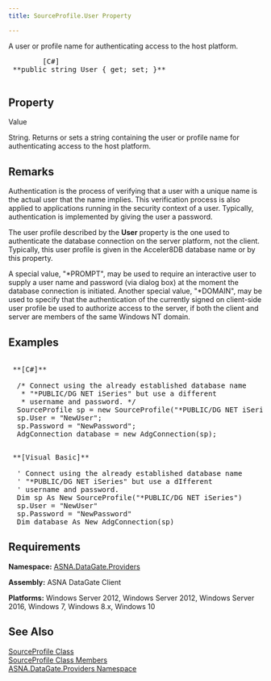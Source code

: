 ```yaml
---
title: SourceProfile.User Property

---
```


A user or profile name for authenticating access to the host platform.
<pre class="prettyprint">
        <span class="lang">[C#]</span>
 **public string User { get; set; }** 
      </pre>


## Property
 Value

String. Returns or sets a string containing the user or profile name for authenticating access to the host platform.
## Remarks

Authentication is the process of verifying that a user with a unique name is the actual user that the name implies. This verification process is also applied to applications running in the security context of a user. Typically, authentication is implemented by giving the user a password.

The user profile described by the **User** property is the one used to authenticate the database connection on the server platform, not the client. Typically, this user profile is given in the Acceler8DB database name or by this property.

A special value, "*PROMPT", may be used to require an interactive user to supply a user name and password (via dialog box) at the moment the database connection is initiated. Another special value, "*DOMAIN", may be used to specify that the authentication of the currently signed on client-side user profile be used to authorize access to the server, if both the client and server are members of the same Windows NT domain. 
## Examples

<pre class="prettyprint">
        <span class="lang">
 **[C#]** 
        </span>
  /* Connect using the already established database name 
   * "*PUBLIC/DG NET iSeries" but use a different
   * username and password. */
  SourceProfile sp = new SourceProfile("*PUBLIC/DG NET iSeries");
  sp.User = "NewUser";
  sp.Password = "NewPassword";
  AdgConnection database = new AdgConnection(sp);
</pre>
<pre class="prettyprint">
        <span class="lang">
 **[Visual Basic]** 
        </span>
  ' Connect using the already established database name 
  ' "*PUBLIC/DG NET iSeries" but use a dIfferent
  ' username and password. 
  Dim sp As New SourceProfile("*PUBLIC/DG NET iSeries")
  sp.User = "NewUser"
  sp.Password = "NewPassword"
  Dim database As New AdgConnection(sp)
</pre>

## Requirements

**Namespace:** [ASNA.DataGate.Providers](datagate-providers-namespace.html)

<span> **Assembly:** ASNA DataGate Client</span> 

<span> **Platforms:** Windows Server 2012, Windows Server 2012, Windows Server 2016, Windows 7, Windows 8.x, Windows 10</span>
## See Also


[SourceProfile Class](source-profile-class.html)
      <br />
[SourceProfile Class Members](source-profile-members.html)
      <br />
[ASNA.DataGate.Providers Namespace](datagate-providers-namespace.html)

